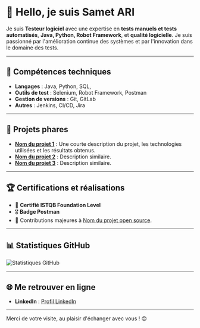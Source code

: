 
# 👋 Hello, je suis **Samet ARI**

Je suis **Testeur logiciel** avec une expertise en **tests manuels et tests automatisés**, **Java, Python, Robot Framework**, et **qualité logicielle**. 
Je suis passionné par l'amélioration continue des systèmes et par l'innovation dans le domaine des tests.

---

## 🚀 Compétences techniques
- **Langages** : Java, Python, SQL,   
- **Outils de test** : Selenium, Robot Framework, Postman  
- **Gestion de versions** : Git, GitLab  
- **Autres** : Jenkins, CI/CD, Jira

---

## 🌟 Projets phares
- **[Nom du projet 1](#)** : Une courte description du projet, les technologies utilisées et les résultats obtenus.
- **[Nom du projet 2](#)** : Description similaire.
- **[Nom du projet 3](#)** : Description similaire.

---

## 🏆 Certifications et réalisations
- 🥇 **Certifié ISTQB Foundation Level**  
- 🎖️ **Badge Postman**  
- 🚀 Contributions majeures à [Nom du projet open source](#).

---

## 📊 Statistiques GitHub
![Statistiques GitHub](https://github-readme-stats.vercel.app/api?username=SametAri&show_icons=true&theme=radical)

---

## 🌐 Me retrouver en ligne
- **LinkedIn** : [Profil LinkedIn](https://linkedin.com/in/samet-ari)  


---

Merci de votre visite, au plaisir d'échanger avec vous ! 😊

